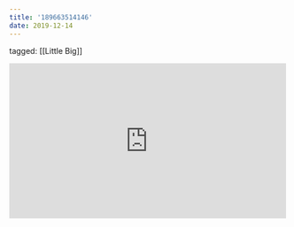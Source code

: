 ```yaml
---
title: '189663514146'
date: 2019-12-14
---
```

tagged: [[Little Big]]
<iframe allow="accelerometer; autoplay; clipboard-write; encrypted-media; gyroscope; picture-in-picture" allowfullscreen="" frameborder="0" height="281" id="youtube_iframe" src="https://www.youtube.com/embed/git4yHmz3LQ?feature=oembed&amp;enablejsapi=1&amp;origin=https://safe.txmblr.com&amp;wmode=opaque" width="500"></iframe>